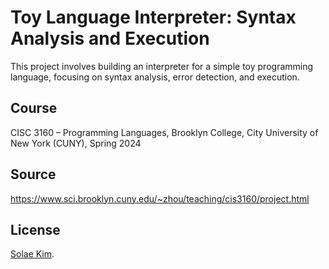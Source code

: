 # Toy Language Interpreter: Syntax Analysis and Execution
This project involves building an interpreter for a simple toy programming language, focusing on syntax analysis, error detection, and execution.
## Course
CISC 3160 – Programming Languages,
Brooklyn College, City University of New York (CUNY),
Spring 2024
## Source
https://www.sci.brooklyn.cuny.edu/~zhou/teaching/cis3160/project.html
## License
[Solae Kim](https://github.com/solaekim/).
